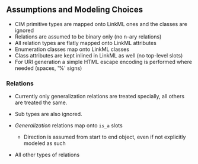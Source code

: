 ## Assumptions and Modeling Choices

* CIM primitive types are mapped onto LinkML ones and the classes are ignored
* Relations are assumed to be binary only (no n-ary relations)
* All relation types are flatly mapped onto LinkML attributes
* Enumeration classes map onto LinkML classes
* Class attributes are kept inlined in LinkML as well (no top-level slots)
* For URI generation a simple HTML escape encoding is performed where needed (spaces, '%' signs)

### Relations

* Currently only generalization relations are treated specially, all others are treated the same.
* Sub types are also ignored.

* _Generalization_ relations map onto `is_a` slots
    * Direction is assumed from start to end object, even if not explicitly modeled as such
* All other types of relations 